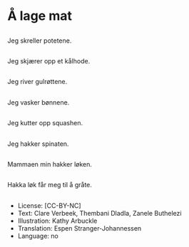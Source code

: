 # Å lage mat

##
Jeg skreller potetene.

##
Jeg skjærer opp et kålhode.

##
Jeg river gulrøttene.

##
Jeg vasker bønnene.

##
Jeg kutter opp squashen.

##
Jeg hakker spinaten.

##
Mammaen min hakker løken.

##
Hakka løk får meg til å gråte.

##
* License: [CC-BY-NC]
* Text: Clare Verbeek, Thembani Dladla, Zanele Buthelezi
* Illustration: Kathy Arbuckle
* Translation: Espen Stranger-Johannessen
* Language: no

